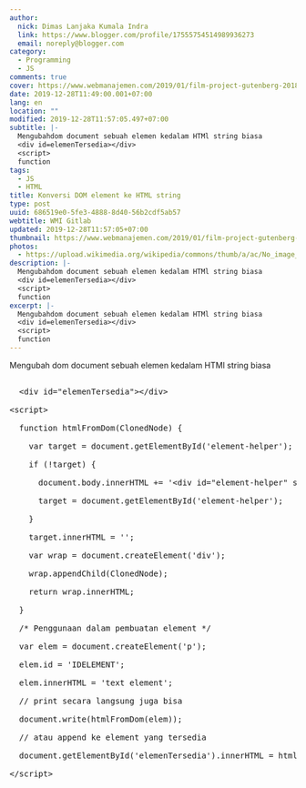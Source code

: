 ```yaml
---
author:
  nick: Dimas Lanjaka Kumala Indra
  link: https://www.blogger.com/profile/17555754514989936273
  email: noreply@blogger.com
category:
  - Programming
  - JS
comments: true
cover: https://www.webmanajemen.com/2019/01/film-project-gutenberg-2018-subtitle/ab93c1b0256b581497d4d4eabe9ad5c3.png
date: 2019-12-28T11:49:00.001+07:00
lang: en
location: ""
modified: 2019-12-28T11:57:05.497+07:00
subtitle: |-
  Mengubahdom document sebuah elemen kedalam HTMl string biasa
  <div id=elemenTersedia></div>
  <script>
  function
tags:
  - JS
  - HTML
title: Konversi DOM element ke HTML string
type: post
uuid: 686519e0-5fe3-4888-8d40-56b2cdf5ab57
webtitle: WMI Gitlab
updated: 2019-12-28T11:57:05+07:00
thumbnail: https://www.webmanajemen.com/2019/01/film-project-gutenberg-2018-subtitle/ab93c1b0256b581497d4d4eabe9ad5c3.png
photos:
  - https://upload.wikimedia.org/wikipedia/commons/thumb/a/ac/No_image_available.svg/2048px-No_image_available.svg.png
description: |-
  Mengubahdom document sebuah elemen kedalam HTMl string biasa
  <div id=elemenTersedia></div>
  <script>
  function
excerpt: |-
  Mengubahdom document sebuah elemen kedalam HTMl string biasa
  <div id=elemenTersedia></div>
  <script>
  function
---
```


<div>
   <div>Mengubah&nbsp;dom&nbsp;document&nbsp;sebuah&nbsp;elemen&nbsp;kedalam&nbsp;HTMl&nbsp;string&nbsp;biasa
   </div>
   <pre><br>  &lt;div id="elemenTersedia"&gt;&lt;/div&gt;
<br>&lt;script&gt;
<br>  function htmlFromDom(ClonedNode) {
<br>    var target = document.getElementById('element-helper');
<br>    if (!target) {
<br>      document.body.innerHTML += '&lt;div id="element-helper" style="display:none"&gt;&lt;/div&gt;';
<br>      target = document.getElementById('element-helper');
<br>    }
<br>    target.innerHTML = '';
<br>    var wrap = document.createElement('div');
<br>    wrap.appendChild(ClonedNode);
<br>    return wrap.innerHTML;
<br>  }
<br>  /* Penggunaan dalam pembuatan element */
<br>  var elem = document.createElement('p');
<br>  elem.id = 'IDELEMENT';
<br>  elem.innerHTML = 'text element';
<br>  // print secara langsung juga bisa
<br>  document.write(htmlFromDom(elem));
<br>  // atau append ke element yang tersedia
<br>  document.getElementById('elemenTersedia').innerHTML = htmlFromDom(elem);
<br>&lt;/script&gt;
<br>  </pre>
 </div>
